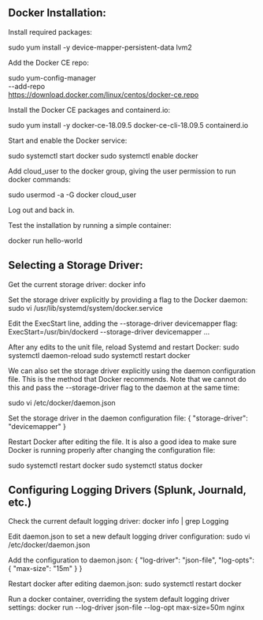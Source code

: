 ## Docker Installation:
Install required packages:

sudo yum install -y device-mapper-persistent-data lvm2

Add the Docker CE repo:

sudo yum-config-manager \
    --add-repo \
    https://download.docker.com/linux/centos/docker-ce.repo

Install the Docker CE packages and containerd.io:

sudo yum install -y docker-ce-18.09.5 docker-ce-cli-18.09.5 containerd.io

Start and enable the Docker service:

sudo systemctl start docker
sudo systemctl enable docker

Add cloud_user to the docker group, giving the user permission to run docker commands:

sudo usermod -a -G docker cloud_user

Log out and back in.

Test the installation by running a simple container:

docker run hello-world

## Selecting a Storage Driver:
Get the current storage driver:
docker info

Set the storage driver explicitly by providing a flag to the Docker daemon:
sudo vi /usr/lib/systemd/system/docker.service

Edit the ExecStart line, adding the --storage-driver devicemapper flag:
ExecStart=/usr/bin/dockerd --storage-driver devicemapper ...

After any edits to the unit file, reload Systemd and restart Docker:
sudo systemctl daemon-reload
sudo systemctl restart docker

We can also set the storage driver explicitly using the daemon configuration file. This is the method that Docker recommends. 
Note that we cannot do this and pass the --storage-driver flag to the daemon at the same time:

sudo vi /etc/docker/daemon.json

Set the storage driver in the daemon configuration file:
{
  "storage-driver": "devicemapper"
}

Restart Docker after editing the file. It is also a good idea to make sure Docker is running properly after changing the 
configuration file:

sudo systemctl restart docker
sudo systemctl status docker

## Configuring Logging Drivers (Splunk, Journald, etc.)

Check the current default logging driver:
docker info | grep Logging

Edit daemon.json to set a new default logging driver configuration:
sudo vi /etc/docker/daemon.json

Add the configuration to daemon.json:
{
  "log-driver": "json-file",
  "log-opts": {
    "max-size": "15m"
  }
}

Restart docker after editing daemon.json:
sudo systemctl restart docker

Run a docker container, overriding the system default logging driver settings:
docker run --log-driver json-file --log-opt max-size=50m nginx

